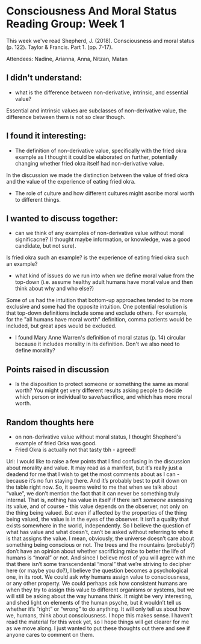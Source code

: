 # Consciousness And Moral Status Reading Group: Week 1

This week we've read 
Shepherd, J. (2018). Consciousness and moral status (p. 122). Taylor & Francis. Part 1. (pp. 7-17).

Attendees: Nadine, Arianna, Anna, Nitzan, Matan

## I didn't understand:
* what is the difference between non-derivative, intrinsic, and essential value?

Essential and intrinsic values are subclasses of non-derivative value, the difference between them is not so clear though. 


## I found it interesting:
* The definition of non-derivative value, specifically with the fried okra example as I thought it could be elaborated on further, potentially changing whether fried okra itself had non-derivative value.

In the discussion we made the distinction between the value of fried okra and the value of the experience of eating fried okra.

* The role of culture and how different cultures might ascribe moral worth to different things. 


## I wanted to discuss together:
* can we think of any examples of non-derivative value without moral significacne? (I thought maybe information, or knowledge, was a good candidate, but not sure).

Is fried okra such an example? is the experience of eating fried okra such an example?

* what kind of issues do we run into when we define moral value from the top-down (i.e. assume healthy adult humans have moral value and then think about why and who else?)

Some of us had the intuition that bottom-up approaches tended to be more exclusive and some had the opposite intuition. One potential resolution is that top-down definitions include some and exclude others. For example, for the "all humans have moral worth" definition, comma patients would be included, but great apes would be excluded.

* I found Mary Anne Warren's definition of moral status (p. 14) circular because it includes morality in its definition. Don't we also need to define morality?


## Points raised in discussion

* Is the disposition to protect someone or something the same as moral worth? You might get very different results asking people to decide which person or individual to save/sacrifice, and which has more moral worth.
## Random thoughts here
* on non-derivative value without moral status, I thought Shepherd's example of fried Orka was good.
* Fried Okra is actually not that tasty tbh - agreed!

Uri:
I would like to raise a few points that I find confusing in the discussion about morality and value. It may read as a manifest, but it’s really just a deadend for me that I wish to get the most comments about as I can - because it’s no fun staying there. And it’s probably best to put it down on the table right now.
So, it seems weird to me that when we talk about “value”, we don’t mention the fact that it can never be something truly internal. That is, nothing has value in itself if there isn’t *someone* assessing its value, and of course - this value depends on the observer, not only on the thing being valued. But even if affected by the properties of the thing being valued, the value is in the eyes of the observer. It isn’t a quality that exists somewhere in the world, independently. So I believe the question of what has value and what doesn’t, can’t be asked without referring to who it is that assigns the value. I mean, obviously, the universe doesn’t care about something being conscious or not. The trees and the mountains (probably?) don’t have an opinion about whether sacrificing mice to better the life of humans is “moral” or not.
And since I believe most of you will agree with me that there isn’t some transcendental “moral” that we’re striving to decipher here (or maybe you do?), I believe the question becomes a psychological one, in its root. We could ask *why* humans assign value to consciousness, or any other property. We could perhaps ask how consistent humans are when they try to assign this value to different organisms or systems, but we will still be asking about the way humans think. It might be very interesting, and shed light on elements of the human psyche, but it wouldn’t tell us whether it’s “right” or “wrong” to do anything. It will only tell us about how we, humans, think about consciousness.
I hope this makes sense. I haven’t read the material for this week yet, so I hope things will get clearer for me as we move along. I just wanted to put these thoughts out there and see if anyone cares to comment on them.